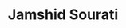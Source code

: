 ---
layout: page
title: Jamshid Sourati
order: 2016-11
grad_date: 'Nov 2016'
lastname: Sourati
description: PhD Graduate
importance: 1
category: work
current: false 
position: Graduate
current_pos: Post-Doc at Northeastern
Thesis: Information Theoretic Active Learning in Unsupervised and Supervised Problems 
---